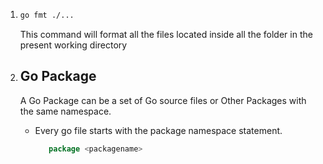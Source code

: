 1. ```bash
   go fmt ./...
   ```

   This command will format all the files located inside all the folder in the present working directory

2. ## Go Package
   A Go Package can be a set of Go source files or Other Packages with the same namespace.
   - Every go file starts with the package namespace statement.
     ```go
        package <packagename>
     ```

